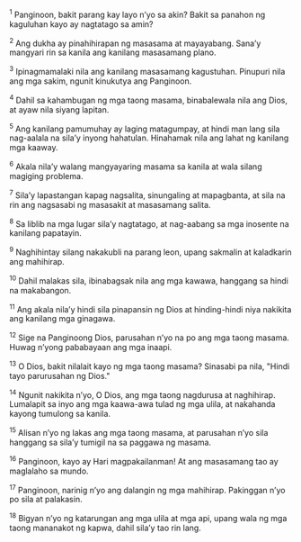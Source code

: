 <sup>1</sup>
Panginoon, bakit parang kay layo nʼyo sa akin? Bakit sa panahon ng kaguluhan kayo ay nagtatago sa amin? 

<sup>2</sup>
Ang dukha ay pinahihirapan ng masasama at mayayabang. Sanaʼy mangyari rin sa kanila ang kanilang masasamang plano. 

<sup>3</sup>
Ipinagmamalaki nila ang kanilang masasamang kagustuhan. Pinupuri nila ang mga sakim, ngunit kinukutya ang Panginoon. 

<sup>4</sup>
Dahil sa kahambugan ng mga taong masama, binabalewala nila ang Dios, at ayaw nila siyang lapitan. 

<sup>5</sup>
Ang kanilang pamumuhay ay laging matagumpay, at hindi man lang sila nag-aalala na silaʼy inyong hahatulan. Hinahamak nila ang lahat ng kanilang mga kaaway. 

<sup>6</sup>
Akala nilaʼy walang mangyayaring masama sa kanila at wala silang magiging problema. 

<sup>7</sup>
Silaʼy lapastangan kapag nagsalita, sinungaling at mapagbanta, at sila na rin ang nagsasabi ng masasakit at masasamang salita. 

<sup>8</sup>
Sa liblib na mga lugar silaʼy nagtatago, at nag-aabang sa mga inosente na kanilang papatayin. 

<sup>9</sup>
Naghihintay silang nakakubli na parang leon, upang sakmalin at kaladkarin ang mahihirap. 

<sup>10</sup>
Dahil malakas sila, ibinabagsak nila ang mga kawawa, hanggang sa hindi na makabangon. 

<sup>11</sup>
Ang akala nilaʼy hindi sila pinapansin ng Dios at hinding-hindi niya nakikita ang kanilang mga ginagawa. 

<sup>12</sup>
Sige na Panginoong Dios, parusahan nʼyo na po ang mga taong masama. Huwag nʼyong pababayaan ang mga inaapi. 

<sup>13</sup>
O Dios, bakit nilalait kayo ng mga taong masama? Sinasabi pa nila, "Hindi tayo parurusahan ng Dios." 

<sup>14</sup>
Ngunit nakikita nʼyo, O Dios, ang mga taong nagdurusa at naghihirap. Lumalapit sa inyo ang mga kaawa-awa tulad ng mga ulila, at nakahanda kayong tumulong sa kanila. 

<sup>15</sup>
Alisan nʼyo ng lakas ang mga taong masama, at parusahan nʼyo sila hanggang sa silaʼy tumigil na sa paggawa ng masama. 

<sup>16</sup>
Panginoon, kayo ay Hari magpakailanman! At ang masasamang tao ay maglalaho sa mundo. 

<sup>17</sup>
Panginoon, narinig nʼyo ang dalangin ng mga mahihirap. Pakinggan nʼyo po sila at palakasin. 

<sup>18</sup>
Bigyan nʼyo ng katarungan ang mga ulila at mga api, upang wala ng mga taong mananakot ng kapwa, dahil silaʼy tao rin lang.